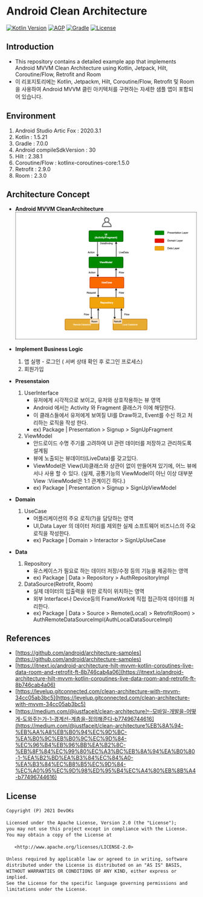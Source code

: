 # Android Clean Architecture

[![Kotlin Version](https://img.shields.io/badge/kotlin-1.5.21-blue.svg)](http://kotlinlang.org/)
[![AGP](https://img.shields.io/badge/AGP-7.0.2-blue)](https://developer.android.com/studio/releases/gradle-plugin)
[![Gradle](https://img.shields.io/badge/Gradle-7.0-blue)](https://gradle.org)
[![License](https://img.shields.io/badge/License-Apache%202.0-red.svg)](http://www.apache.org/licenses/LICENSE-2.0)

## Introduction

- This repository contains a detailed example app that implements Android MVVM Clean Architecture using Kotlin, Jetpack, Hilt, Coroutine/Flow, 
Retrofit and Room 
- 이 리포지토리에는 Kotlin, Jetpackm, Hilt, Coroutine/Flow, Retrofit 및 Room을 사용하여 Android MVVM 클린 아키텍처를 구현하는 자세한 샘플 앱이 포함되어 있습니다.

## Environment
  1. Android Studio Artic Fox : 2020.3.1
  1. Kotlin : 1.5.21
  2. Gradle : 7.0.0
  3. Android compileSdkVersion : 30
  4. Hilt : 2.38.1
  5. Coroutine/Flow : kotlinx-coroutines-core:1.5.0
  6. Retrofit : 2.9.0
  7. Room : 2.3.0
    


## Architecture Concept
  - **Android MVVM CleanArchitecture**
  ![](https://github.com/ridsync/android-clean-architecture/blob/main/clean.png)
  
  - **Implement Business Logic**
      1. 앱 실행 - 로그인 ( 서버 상태 확인 후 로그인 프로세스)
      2. 회원가입
  
  - **Presenstaion**
      1. UserInterface
          - 유저에게 시각적으로 보이고, 유저와 상호작용하는 뷰 영역
          - Android 에서는 Activity 와 Fragment 클래스가 이에 해당한다.
          - 이 클래스들에서 유저에게 보여질 UI를 Draw하고, Event를 수신 하고 처리하는 로직을 작성 한다.
          - ex) Package | Presentation > Signup > SignUpFragment
      2. ViewModel 
          - 안드로이드 수명 주기를 고려하여 UI 관련 데이터를 저장하고 관리하도록 설계됨
          - 뷰에 노출되는 뷰데이터(LiveData)를 갖고있다.
          - ViewModel은 View(UI)클래스와 상관이 없이 만들어져 있기에, 어느 뷰에서나 사용 할 수 있다. 
          (실제, 공통기능의 ViewModel이 아닌 이상 대부분 View :ViiewModel은 1:1 관계이긴 하다.)
          - ex) Package | Presentation > Signup > SignUpViewModel
  - **Domain**
      1. UseCase
          - 어플리케이션의 주요 로직(?)을 담당하는 영역
          - UI,Data Layer 의 데이터 처리를 제외한 실제 소프트웨어 비즈니스의 주요 로직을 작성한다.
          - ex) Package | Domain > Interactor > SignUpUseCase
  - **Data**
      1. Repository
          - 유스케이스가 필요로 하는 데이터 저장/수정 등의 기능을 제공하는 영역
          - ex) Package | Data > Repository > AuthRepositoryImpl
      2. DataSource(Retrofit, Room)
          - 실제 데이터의 입출력을 위한 로직이 위치하는 영역
          - 외부 Interface나 Device등의 FrameWork에 직접 접근하여 데이터를 처리한다.
          - ex) Package | Data > Source > Remote(Local) > Retrofit(Room) > AuthRemoteDataSourceImpl(AuthLocalDataSourceImpl)
            
## References
  - [https://github.com/android/architecture-samples](https://github.com/android/architecture-samples)
  - [https://itnext.io/android-architecture-hilt-mvvm-kotlin-coroutines-live-data-room-and-retrofit-ft-8b746cab4a06](https://itnext.io/android-architecture-hilt-mvvm-kotlin-coroutines-live-data-room-and-retrofit-ft-8b746cab4a06)
  - [https://levelup.gitconnected.com/clean-architecture-with-mvvm-34cc05ab3bc5](https://levelup.gitconnected.com/clean-architecture-with-mvvm-34cc05ab3bc5)
  - [https://medium.com/@justfaceit/clean-architecture는-모바일-개발을-어떻게-도와주는가-1-경계선-계층을-정의해준다-b77496744616](https://medium.com/@justfaceit/clean-architecture%EB%8A%94-%EB%AA%A8%EB%B0%94%EC%9D%BC-%EA%B0%9C%EB%B0%9C%EC%9D%84-%EC%96%B4%EB%96%BB%EA%B2%8C-%EB%8F%84%EC%99%80%EC%A3%BC%EB%8A%94%EA%B0%80-1-%EA%B2%BD%EA%B3%84%EC%84%A0-%EA%B3%84%EC%B8%B5%EC%9D%84-%EC%A0%95%EC%9D%98%ED%95%B4%EC%A4%80%EB%8B%A4-b77496744616)


## License
```
Copyright (P) 2021 DevOKs

Licensed under the Apache License, Version 2.0 (the "License");
you may not use this project except in compliance with the License.
You may obtain a copy of the License at

   <http://www.apache.org/licenses/LICENSE-2.0>

Unless required by applicable law or agreed to in writing, software
distributed under the License is distributed on an "AS IS" BASIS,
WITHOUT WARRANTIES OR CONDITIONS OF ANY KIND, either express or implied.
See the License for the specific language governing permissions and
limitations under the License.
```
